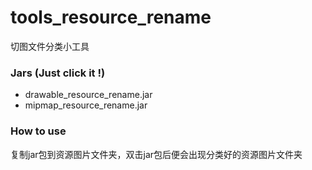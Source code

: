 # tools_resource_rename
切图文件分类小工具

### Jars (Just click it !)

- drawable_resource_rename.jar
- mipmap_resource_rename.jar

### How to use

复制jar包到资源图片文件夹，双击jar包后便会出现分类好的资源图片文件夹